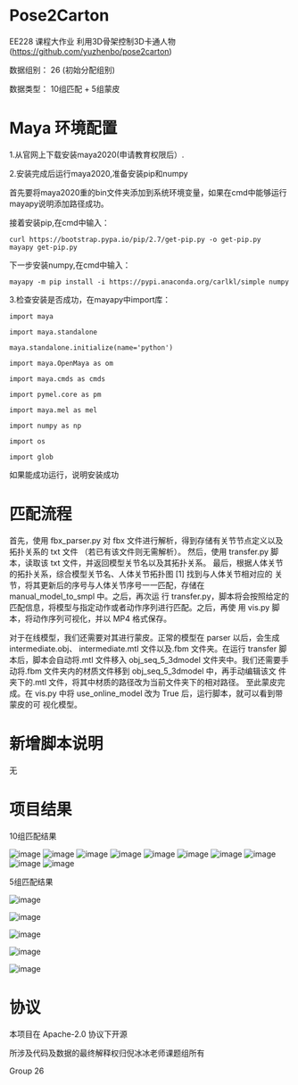 # Pose2Carton 

EE228 课程大作业 利用3D骨架控制3D卡通人物 (https://github.com/yuzhenbo/pose2carton) 

数据组别： 26 (初始分配组别)

数据类型： 10组匹配 + 5组蒙皮


# Maya 环境配置

1.从官网上下载安装maya2020(申请教育权限后）.

2.安装完成后运行maya2020,准备安装pip和numpy
  
  首先要将maya2020重的bin文件夹添加到系统环境变量，如果在cmd中能够运行mayapy说明添加路径成功。
  
  接着安装pip,在cmd中输入：
  
    curl https://bootstrap.pypa.io/pip/2.7/get-pip.py -o get-pip.py
    mayapy get-pip.py
  
  下一步安装numpy,在cmd中输入：
  
    mayapy -m pip install -i https://pypi.anaconda.org/carlkl/simple numpy
  
3.检查安装是否成功，在mayapy中import库：

    import maya

    import maya.standalone

    maya.standalone.initialize(name='python')

    import maya.OpenMaya as om

    import maya.cmds as cmds

    import pymel.core as pm

    import maya.mel as mel

    import numpy as np

    import os

    import glob
    
    
   如果能成功运行，说明安装成功



# 匹配流程

首先，使用 fbx_parser.py 对 fbx 文件进行解析，得到存储有关节节点定义以及拓扑关系的 txt 文件
（若已有该文件则无需解析）。
然后，使用 transfer.py 脚本，读取该 txt 文件，并返回模型关节名以及其拓扑关系。
最后，根据人体关节的拓扑关系，综合模型关节名、人体关节拓扑图 [1] 找到与人体关节相对应的
关节，将其更新后的序号与人体关节序号一一匹配，存储在 manual_model_to_smpl 中。之后，再次运
行 transfer.py，脚本将会按照给定的匹配信息，将模型与指定动作或者动作序列进行匹配。之后，再使
用 vis.py 脚本，将动作序列可视化，并以 MP4 格式保存。

对于在线模型，我们还需要对其进行蒙皮。正常的模型在 parser 以后，会生成 intermediate.obj、 intermediate.mtl 文件以及.fbm 文件夹。在运行 transfer 脚本后，脚本会自动将.mtl 文件移入 obj_seq_5_3dmodel
文件夹中。我们还需要手动将.fbm 文件夹内的材质文件移到 obj_seq_5_3dmodel 中，再手动编辑该文
件夹下的.mtl 文件，将其中材质的路径改为当前文件夹下的相对路径。
至此蒙皮完成。在 vis.py 中将 use_online_model 改为 True 后，运行脚本，就可以看到带蒙皮的可
视化模型。



# 新增脚本说明

无



# 项目结果

10组匹配结果

![image](doc/1update/11.jpg)
![image](doc/1update/12.jpg)
![image](doc/1update/13.jpg)
![image](doc/1update/14.jpg)
![image](doc/1update/15.jpg)
![image](doc/1update/16.jpg)
![image](doc/1update/17.jpg)
![image](doc/1update/18.jpg)
![image](doc/1update/19.jpg)
![image](doc/1update/20.jpg)

5组匹配结果

![image](doc/1update/51.jpg)

![image](doc/1update/52.jpg)

![image](doc/1update/53.jpg)

![image](doc/1update/54.jpg)

![image](doc/1update/55.jpg)


# 协议 
本项目在 Apache-2.0 协议下开源

所涉及代码及数据的最终解释权归倪冰冰老师课题组所有

Group 26
